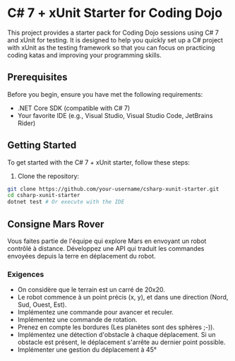# C# 7 + xUnit Starter for Coding Dojo

This project provides a starter pack for Coding Dojo sessions using C# 7 and xUnit for testing. It is designed to help you quickly set up a C# project with xUnit as the testing framework so that you can focus on practicing coding katas and improving your programming skills.

## Prerequisites

Before you begin, ensure you have met the following requirements:

- .NET Core SDK (compatible with C# 7)
- Your favorite IDE (e.g., Visual Studio, Visual Studio Code, JetBrains Rider)

## Getting Started

To get started with the C# 7 + xUnit starter, follow these steps:

1. Clone the repository:

```bash
git clone https://github.com/your-username/csharp-xunit-starter.git
cd csharp-xunit-starter
dotnet test # Or execute with the IDE
```
## Consigne Mars Rover

Vous faites partie de l'équipe qui explore Mars en envoyant un robot contrôlé à distance. Développez une API qui traduit les commandes envoyées depuis la terre en déplacement du robot.

### Exigences

- On considère que le terrain est un carré de 20x20.
- Le robot commence à un point précis (x, y), et dans une direction (Nord, Sud, Ouest, Est).
- Implémentez une commande pour avancer et reculer.
- Implémentez une commande de rotation.
- Prenez en compte les bordures (Les planètes sont des sphères ;-)).
- Implémentez une détection d'obstacle à chaque déplacement. Si un obstacle est présent, le déplacement s'arrête au dernier point possible.
- Implémenter une gestion du déplacement à 45°
